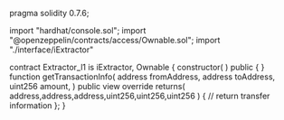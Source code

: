 pragma solidity 0.7.6;

import "hardhat/console.sol";
import "@openzeppelin/contracts/access/Ownable.sol";
import "./interface/iExtractor"

contract Extractor_l1 is iExtractor, Ownable {
    constructor(
    ) public {
    }
    function getTransactionInfo(
        address fromAddress,
        address toAddress,
        uint256 amount,
    ) public view override returns(
        address,address,address,uint256,uint256,uint256
    ) {
      // return transfer information
    };
}
